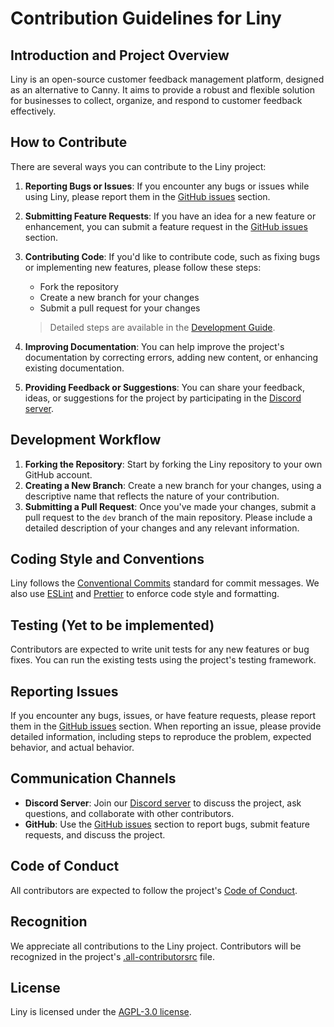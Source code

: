 # Contribution Guidelines for Liny

## Introduction and Project Overview

Liny is an open-source customer feedback management platform, designed as an alternative to Canny. It aims to provide a robust and flexible solution for businesses to collect, organize, and respond to customer feedback effectively.

## How to Contribute

There are several ways you can contribute to the Liny project:

1. **Reporting Bugs or Issues**: If you encounter any bugs or issues while using Liny, please report them in the [GitHub issues](https://github.com/mcnaveen/liny/issues) section.

2. **Submitting Feature Requests**: If you have an idea for a new feature or enhancement, you can submit a feature request in the [GitHub issues](https://github.com/mcnaveen/liny/issues) section.

3. **Contributing Code**: If you'd like to contribute code, such as fixing bugs or implementing new features, please follow these steps:

   - Fork the repository
   - Create a new branch for your changes
   - Submit a pull request for your changes

   > Detailed steps are available in the [Development Guide](./docs/development.md).

4. **Improving Documentation**: You can help improve the project's documentation by correcting errors, adding new content, or enhancing existing documentation.

5. **Providing Feedback or Suggestions**: You can share your feedback, ideas, or suggestions for the project by participating in the [Discord server](https://discord.gg/Wz2B3wQZCZ).

## Development Workflow

1. **Forking the Repository**: Start by forking the Liny repository to your own GitHub account.
2. **Creating a New Branch**: Create a new branch for your changes, using a descriptive name that reflects the nature of your contribution.
3. **Submitting a Pull Request**: Once you've made your changes, submit a pull request to the `dev` branch of the main repository. Please include a detailed description of your changes and any relevant information.

## Coding Style and Conventions

Liny follows the [Conventional Commits](https://www.conventionalcommits.org/en/v1.0.0/) standard for commit messages. We also use [ESLint](https://eslint.org/) and [Prettier](https://prettier.io/) to enforce code style and formatting.

## Testing (Yet to be implemented)

Contributors are expected to write unit tests for any new features or bug fixes. You can run the existing tests using the project's testing framework.

## Reporting Issues

If you encounter any bugs, issues, or have feature requests, please report them in the [GitHub issues](https://github.com/mcnaveen/liny/issues) section. When reporting an issue, please provide detailed information, including steps to reproduce the problem, expected behavior, and actual behavior.

## Communication Channels

- **Discord Server**: Join our [Discord server](https://discord.gg/Wz2B3wQZCZ) to discuss the project, ask questions, and collaborate with other contributors.
- **GitHub**: Use the [GitHub issues](https://github.com/mcnaveen/liny/issues) section to report bugs, submit feature requests, and discuss the project.

## Code of Conduct

All contributors are expected to follow the project's [Code of Conduct](https://github.com/mcnaveen/liny/blob/main/CODE_OF_CONDUCT.md).

## Recognition

We appreciate all contributions to the Liny project. Contributors will be recognized in the project's [.all-contributorsrc](https://github.com/mcnaveen/liny/blob/main/.all-contributorsrc) file.

## License

Liny is licensed under the [AGPL-3.0 license](https://github.com/mcnaveen/liny/blob/main/LICENSE).
